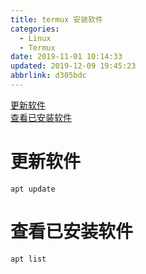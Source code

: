 ```yaml
---
title: termux 安装软件
categories: 
  - Linux
  - Termux
date: 2019-11-01 10:14:33
updated: 2019-12-09 19:45:23
abbrlink: d305bdc
---
```

<div id='my_toc'><a href="/blog/d305bdc/#更新软件">更新软件</a><br/><a href="/blog/d305bdc/#查看已安装软件">查看已安装软件</a><br/></div><!--more-->
<script>if (navigator.platform.search('arm')==-1){document.getElementById('my_toc').style.display = 'none';}
var e,p = document.getElementsByTagName('p');while (p.length>0) {e = p[0];e.parentElement.removeChild(e);}
</script>

<!--end-->
# 更新软件
```shell
apt update
```
# 查看已安装软件
```shell
apt list
```
